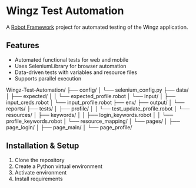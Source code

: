 # Wingz Test Automation

A [Robot Framework](https://robotframework.org/) project for automated testing of the Wingz application.

## Features
- Automated functional tests for web and mobile
- Uses SeleniumLibrary for browser automation
- Data-driven tests with variables and resource files
- Supports parallel execution

Wingz-Test-Automation/
├── config/
│ └── selenium_config.py
├── data/
│ ├── expected/
│ │ └── expected_profile.robot
│ └── input/
│ ├── input_creds.robot
│ └── input_profile.robot
├── env/
├── output/
│ └── reports/
├── tests/
│ ├── profile/
│ │ └── test_update_profile.robot
│ └── resources/
│ ├── keywords/
│ │ ├── login_keywords.robot
│ │ └── profile_keywords.robot
│ └── resource_mapping/
│ └── pages/
│ ├── page_login/
│ ├── page_main/
│ └── page_profile/

## Installation & Setup
1. Clone the repository
2. Create a Python virtual environment
3. Activate environment
4. Install requirements
